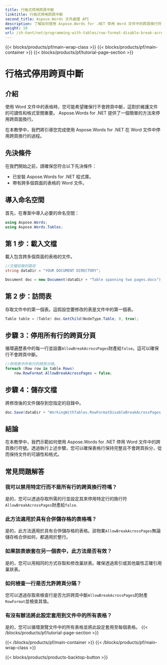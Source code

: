```yaml
---
title: 行格式停用跨頁中斷
linktitle: 行格式停用跨頁中斷
second_title: Aspose.Words 文件處理 API
description: 了解如何使用 Aspose.Words for .NET 停用 Word 文件中的跨頁換行符，以保持表格的可讀性和格式設定。
weight: 10
url: /zh-hant/net/programming-with-tables/row-format-disable-break-across-pages/
---
```


{{< blocks/products/pf/main-wrap-class >}}
{{< blocks/products/pf/main-container >}}
{{< blocks/products/pf/tutorial-page-section >}}

# 行格式停用跨頁中斷

## 介紹

使用 Word 文件中的表格時，您可能希望確保行不會跨頁中斷，這對於維護文件的可讀性和格式至關重要。 Aspose.Words for .NET 提供了一個簡單的方法來停用跨頁面換行。

在本教學中，我們將引導您完成使用 Aspose.Words for .NET 在 Word 文件中停用跨頁換行的過程。

## 先決條件

在我們開始之前，請確保您符合以下先決條件：
- 已安裝 Aspose.Words for .NET 程式庫。
- 帶有跨多個頁面的表格的 Word 文件。

## 導入命名空間

首先，在專案中導入必要的命名空間：

```csharp
using Aspose.Words;
using Aspose.Words.Tables;
```

## 第 1 步：載入文檔

載入包含跨多個頁面的表格的文件。

```csharp
//文檔目錄的路徑
string dataDir = "YOUR DOCUMENT DIRECTORY";

Document doc = new Document(dataDir + "Table spanning two pages.docx");
```

## 第 2 步：訪問表

存取文件中的第一個表。這假設您要修改的表是文件中的第一個表。

```csharp
Table table = (Table) doc.GetChild(NodeType.Table, 0, true);
```

## 步驟 3：停用所有行的跨頁分頁

循環遍歷表中的每一行並設置`AllowBreakAcrossPages`財產給`false`。這可以確保行不會跨頁中斷。

```csharp
//停用表中所有行的跨頁分隔。
foreach (Row row in table.Rows)
    row.RowFormat.AllowBreakAcrossPages = false;
```

## 步驟 4：儲存文檔

將修改後的文件儲存到您指定的目錄中。

```csharp
doc.Save(dataDir + "WorkingWithTables.RowFormatDisableBreakAcrossPages.docx");
```

## 結論

在本教學中，我們示範如何使用 Aspose.Words for .NET 停用 Word 文件中的跨頁換行符號。透過執行上述步驟，您可以確保表格行保持完整且不會跨頁拆分，從而保持文件的可讀性和格式。

## 常見問題解答

### 我可以禁用特定行而不是所有行的跨頁換行符嗎？  
是的，您可以透過存取所需的行並設定其來停用特定行的換行符`AllowBreakAcrossPages`財產給`false`.

### 此方法適用於具有合併儲存格的表格嗎？  
是的，此方法適用於具有合併儲存格的表格。該物業`AllowBreakAcrossPages`無論儲存格合併如何，都適用於整行。

### 如果該表嵌套在另一個表中，此方法是否有效？  
是的，您可以用相同的方式存取和修改巢狀表。確保透過索引或其他屬性正確引用巢狀表。

### 如何檢查一行是否允許跨頁分隔？  
您可以透過存取來檢查行是否允許跨頁中斷`AllowBreakAcrossPages`的財產`RowFormat`並檢查其值。

### 有沒有辦法將此設定套用到文件中的所有表格？  
是的，您可以循環瀏覽文件中的所有表格並將此設定套用至每個表格。
{{< /blocks/products/pf/tutorial-page-section >}}

{{< /blocks/products/pf/main-container >}}
{{< /blocks/products/pf/main-wrap-class >}}

{{< blocks/products/products-backtop-button >}}
